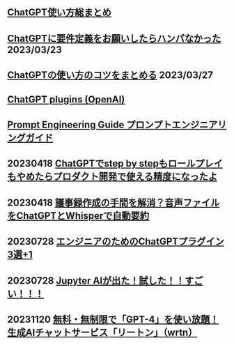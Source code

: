## [ChatGPT使い方総まとめ](https://qiita.com/sakasegawa/items/82069c97a1ee011c2d1e?utm_source=Qiita%E3%83%8B%E3%83%A5%E3%83%BC%E3%82%B9&utm_campaign=075c9a54c3-Qiita_newsletter_545_12_14_2022&utm_medium=email&utm_term=0_e44feaa081-075c9a54c3-33166269)

## [ChatGPTに要件定義をお願いしたらハンパなかった](https://dev.classmethod.jp/articles/gpt-requirement-definition/) 2023/03/23<br>

## [ChatGPTの使い方のコツをまとめる](https://www.bioerrorlog.work/entry/chatgpt-tips) 2023/03/27<br>

## [ChatGPT plugins (OpenAI)](https://openai.com/blog/chatgpt-plugins)

## [Prompt Engineering Guide プロンプトエンジニアリングガイド](https://www.promptingguide.ai/jp)

## 20230418 [ChatGPTでstep by stepもロールプレイもやめたらプロダクト開発で使える精度になったよ](https://note.com/mryy/n/nd0aff5c9fc4f)

## 20230418 [議事録作成の手間を解消？音声ファイルをChatGPTとWhisperで自動要約](https://recruit.gmo.jp/engineer/jisedai/blog/eliminating-meeting-minutes-creation-hassles-automatic-summary-of-audio-files-using-chatgpt-and-whisper/)

## 20230728 [エンジニアのためのChatGPTプラグイン3選+1](https://nowokay.hatenablog.com/entry/2023/05/15/090555)
## 20230728 [Jupyter AIが出た！試した！！すごい！！！](https://qiita.com/moritalous/items/a270d5932ebee18d0ba8)
## 20231120 [無料・無制限で「GPT-4」を使い放題！ 生成AIチャットサービス「リートン」（wrtn）](https://forest.watch.impress.co.jp/docs/review/1548064.html)
